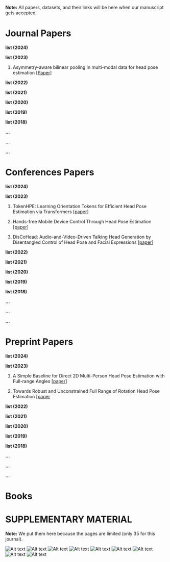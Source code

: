 **Note:** All papers, datasets, and their links will be here when our manuscript gets accepted.
# Journal Papers

**list (2024)**

**list (2023)**

1. Asymmetry-aware bilinear pooling in multi-modal data for head pose estimation [[Paper](https://www.sciencedirect.com/science/article/pii/S0923596522001746)]

**list (2022)**

**list (2021)**

**list (2020)**

**list (2019)**

**list (2018)**

**...**

**...**

**...**









# Conferences Papers
**list (2024)**

**list (2023)**
1. TokenHPE: Learning Orientation Tokens for Efficient Head Pose Estimation via Transformers [[paper](https://openaccess.thecvf.com/content/CVPR2023/papers/Zhang_TokenHPE_Learning_Orientation_Tokens_for_Efficient_Head_Pose_Estimation_via_CVPR_2023_paper.pdf)]


2. Hands-free Mobile Device Control Through Head Pose Estimation [[paper](https://ieeexplore.ieee.org/stamp/stamp.jsp?tp=&arnumber=10150384)]

3. DisCoHead: Audio-and-Video-Driven Talking Head Generation by Disentangled Control of Head Pose and Facial Expressions [[paper](https://ieeexplore.ieee.org/abstract/document/10095670)]

**list (2022)**

**list (2021)**

**list (2020)**

**list (2019)**

**list (2018)**

**...**

**...**

**...**





# Preprint Papers

**list (2024)**

**list (2023)**

1. A Simple Baseline for Direct 2D Multi-Person Head Pose Estimation with Full-range Angles  [[paper](https://arxiv.org/pdf/2302.01110.pdf)]

2. Towards Robust and Unconstrained Full Range of Rotation Head Pose Estimation [[paper](https://arxiv.org/pdf/2309.07654.pdf)








**list (2022)**

**list (2021)**

**list (2020)**

**list (2019)**

**list (2018)**

**...**

**...**

**...**

# Books

# SUPPLEMENTARY MATERIAL

**Note:** We put them here because the pages are limited (only 35 for this journal).

![Alt text](figures/1.jpg)
![Alt text](figures/2.jpg)
![Alt text](figures/3.jpg)
![Alt text](figures/4.jpg)
![Alt text](figures/5.jpg)
![Alt text](figures/6.jpg)
![Alt text](figures/7.jpg)
![Alt text](figures/8.jpg)
![Alt text](figures/9.jpg)


